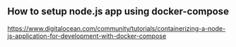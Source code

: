 ## How to setup node.js app using docker-compose

https://www.digitalocean.com/community/tutorials/containerizing-a-node-js-application-for-development-with-docker-compose
